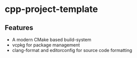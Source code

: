 # cpp-project-template

## Features

- A modern CMake based build-system
- vcpkg for package management
- clang-format and editorconfig for source code formatting
